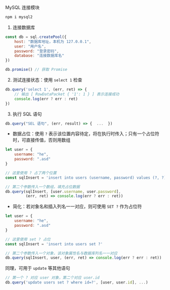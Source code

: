 MySQL 连接模块

```bash
npm i mysql2
```

1. 连接数据库

```javascript
const db = sql.createPool({  
    host: "数据库地址，本机为 127.0.0.1",  
    user: "用户名",  
    password: "登录密码",  
    database: "连接数据库名"  
})

db.promise() // 获取 Promise
```

2. 测试连接状态：使用 `select 1` 检查

```javascript
db.query('select 1', (err, ret) => {  
    // 输出 [ RowDataPacket { '1': 1 } ] 表示连接成功
    console.log(err ? err : ret)  
})
```

3. 执行 SQL 语句

```javascript
db.query("SEL 语句", (err, result) => {  ...  })
```

- 数据占位：使用 `?` 表示该位置内容待定，将在执行时传入；只有一个占位符时，可直接传值，否则用数组

```javascript
let user = {
    username: "he",
    password: ".asd"
}

// 这里使用 ? 占了两个位置
const sqlInsert = 'insert into users (username, password) values (?, ?)'

// 第二个参数传入一个数组，填充占位数据
db.query(sqlInsert, [user.username, user.password],
		 (err, ret) => console.log(err ? err : ret))
```

- 简化：若对象名和插入列名一一对应，则可使用 `SET ?` 作为占位符

```javascript
let user = {
    username: "he",
    password: ".asd"
}

// 这里使用 set ? 占位
const sqlInsert = 'insert into users set ?'

// 第二个参数传入一个对象，该对象属性名与数据库列名一一对应
db.query(sqlInsert, user, (err, ret) => console.log(err ? err : ret))
```

同理，可用于 `update` 等其他语句

```javascript
// 第一个 ? 对应 user 对象，第二个对应 user.id
db.query('update users set ? where id=?', [user, user.id], ...)
```